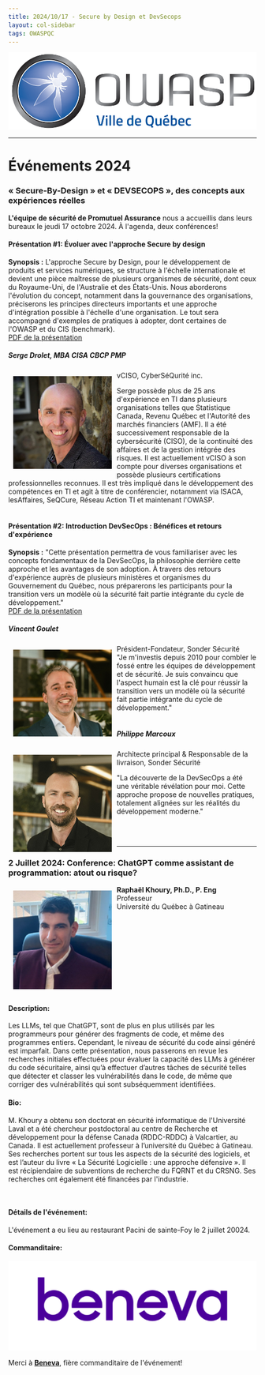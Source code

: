 ```yaml
---
title: 2024/10/17 - Secure by Design et DevSecops
layout: col-sidebar
tags: OWASPQC
---
```

![Quebec City Chapter Logo](../../assets/images/ville_quebec_981x303.png)

---
<!--
  Ceci est un commentaire
-->
# Événements 2024

### « Secure-By-Design » et « DEVSECOPS », des concepts aux expériences réelles  

**L'équipe de sécurité de Promutuel Assurance** nous a accueillis dans leurs bureaux le jeudi 17 octobre 2024. À l'agenda, deux conférences!  

#### Présentation #1: Évoluer avec l'approche Secure by design  

**Synopsis :** L'approche Secure by Design, pour le développement de produits et services numériques, se structure à l'échelle internationale et devient une pièce maîtresse de plusieurs organismes de sécurité, dont ceux du Royaume-Uni, de l'Australie et des États-Unis. Nous aborderons l'évolution du concept, notamment dans la gouvernance des organisations, préciserons les principes directeurs importants et une approche d'intégration possible à l'échelle d'une organisation. Le tout sera accompagné d'exemples de pratiques à adopter, dont certaines de l'OWASP et du CIS (benchmark).  
[PDF de la présentation](../../assets/presentations/OWASPSecureByDesign20241017.pdf)

##### Serge Drolet, MBA CISA CBCP PMP  
<img align="left" style="padding: 10px;" width="200px" src="../../assets/images/sergedrolet.jpg" />  
vCISO, CyberSéQurité inc.  

Serge possède plus de 25 ans d'expérience en TI dans plusieurs organisations telles que Statistique Canada, Revenu Québec et l'Autorité des marchés financiers (AMF). Il a été successivement responsable de la cybersécurité (CISO), de la continuité des affaires et de la gestion intégrée des risques. Il est actuellement vCISO à son compte pour diverses organisations et possède plusieurs certifications professionnelles reconnues. Il est très impliqué dans le développement des compétences en TI et agit à titre de conférencier, notamment via ISACA, lesAffaires, SeQCure, Réseau Action TI et maintenant l'OWASP.  
<br>
  
#### Présentation #2: Introduction DevSecOps : Bénéfices et retours d'expérience  

**Synopsis :** "Cette présentation permettra de vous familiariser avec les concepts fondamentaux de la DevSecOps, la philosophie derrière cette approche et les avantages de son adoption. À travers des retours d'expérience auprès de plusieurs ministères et organismes du Gouvernement du Québec, nous préparerons les participants pour la transition vers un modèle où la sécurité fait partie intégrante du cycle de développement."  
[PDF de la présentation](../../assets/presentations/Sonder-IntroDevSecOps-OWASP2024.pdf)

##### Vincent Goulet  
<img align="left" style="padding: 10px;" width="200px" src="../../assets/images/vincentgoulet.jpg" />  
Président-Fondateur, Sonder Sécurité  
<br>
"Je m'investis depuis 2010 pour combler le fossé entre les équipes de développement et de sécurité. Je suis convaincu que l'aspect humain est la clé pour réussir la transition vers un modèle où la sécurité fait partie intégrante du cycle de développement."  
<br>  
<br>


##### Philippe Marcoux  
<img align="left" style="padding: 10px;" width="200px" src="../../assets/images/philippemarcoux.jpg" />  
Architecte principal & Responsable de la livraison, Sonder Sécurité  

"La découverte de la DevSecOps a été une véritable révélation pour moi. Cette approche propose de nouvelles pratiques, totalement alignées sur les réalités du développement moderne."  

  <br>
  <br>
  
---

### 2 Juillet 2024: Conference: ChatGPT comme assistant de programmation: atout ou risque?


<img align="left" style="padding: 10px;" width="200px" src="../../assets/images/200px-Raphael_Khoury.png" />

**Raphaël Khoury, Ph.D., P. Eng**<br>
Professeur<br>
Université du Québec à Gatineau

<br clear="left"/>


#### Description:

Les LLMs, tel que ChatGPT, sont de plus en plus utilisés par les programmeurs pour générer des fragments de code, et même des programmes entiers. Cependant, le niveau de sécurité du code ainsi généré est imparfait. Dans cette présentation, nous passerons en revue les recherches initiales effectuées pour évaluer la capacité des LLMs à générer du code sécuritaire, ainsi qu’à effectuer d’autres tâches de sécurité telles que détecter et classer les vulnérabilités dans le code, de même que corriger des vulnérabilités qui sont subséquemment identifiées.


#### Bio:

M. Khoury a obtenu son doctorat en sécurité informatique de l'Université Laval et a été chercheur postdoctoral au centre de Recherche et développement pour la défense Canada (RDDC-RDDC) à Valcartier, au Canada. Il est actuellement professeur à l’université du Québec à Gatineau.  Ses recherches portent sur tous les aspects de la sécurité des logiciels, et est l’auteur du livre « La Sécurité Logicielle : une approche défensive ». Il est récipiendaire de subventions de recherche du FQRNT et du CRSNG. Ses recherches ont également été financées par l'industrie.

<br>

#### Détails de l'événement:

L'événement a eu lieu au restaurant Pacini de sainte-Foy le 2 juillet 20024.
<br>

#### Commanditaire:

<a href="https://beneva.ca"><img src="../../assets/images/200px-Beneva_Logo.png"></a>

Merci à [**Beneva**](https://beneva.ca), fière commanditaire de l'événement!<br>
<br>
<br>
